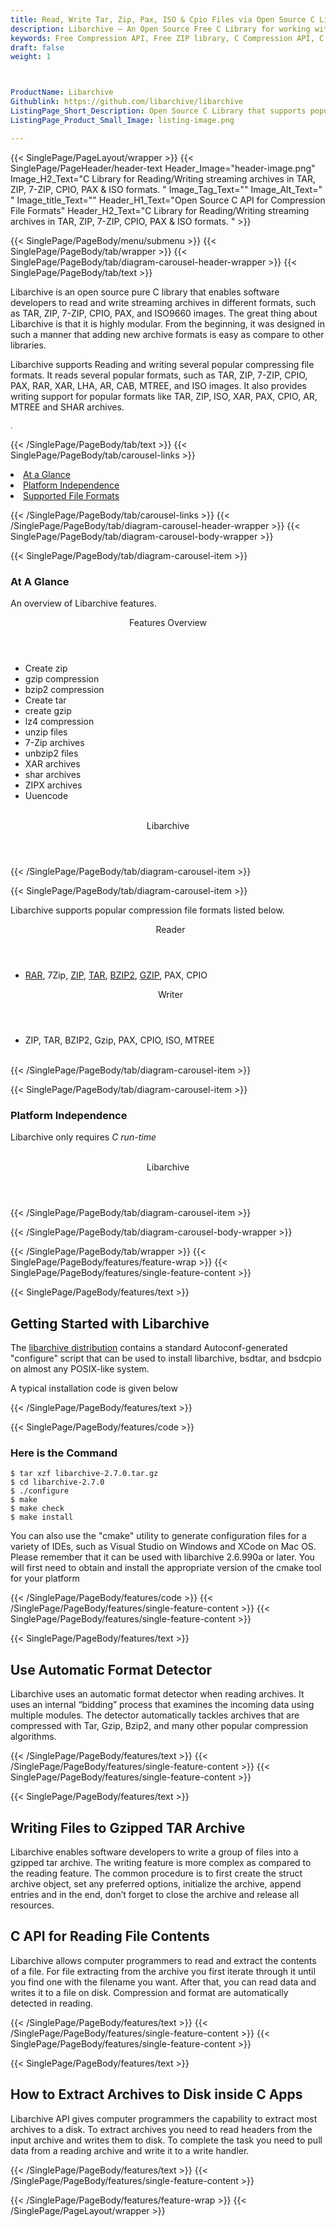 ```yaml
---
title: Read, Write Tar, Zip, Pax, ISO & Cpio Files via Open Source C Library
description: Libarchive – An Open Source Free C Library for working with streaming archives.  Read & write compression files like RAR, Zip, TAR, GZip & BZip2 via C API.
keywords: Free Compression API, Free ZIP library, C Compression API, C compression Library, compress  files programmatically, decompress files,  Rar C API, C 7-zip, C GZip library,  C compression Library, Open Source C Library, C Zip programming, C Rar APIs, C Tar, create  zip file, compression file formats
draft: false
weight: 1



ProductName: Libarchive 
Githublink: https://github.com/libarchive/libarchive
ListingPage_Short_Description: Open Source C Library that supports popular compression file formats like RAR, 7ZIP, ZIP, TAR & more.
ListingPage_Product_Small_Image: listing-image.png 

---
```


{{< SinglePage/PageLayout/wrapper >}}
{{< SinglePage/PageHeader/header-text
Header_Image="header-image.png"
Image_H2_Text="C Library for Reading/Writing streaming archives in TAR, ZIP, 7-ZIP, CPIO, PAX & ISO formats. "
Image_Tag_Text=""
Image_Alt_Text=" "
Image_title_Text=""
Header_H1_Text="Open Source C API for Compression File Formats"
Header_H2_Text="C Library for Reading/Writing streaming archives in TAR, ZIP, 7-ZIP, CPIO, PAX & ISO formats. " >}}

{{< SinglePage/PageBody/menu/submenu >}}
{{< SinglePage/PageBody/tab/wrapper >}}
{{< SinglePage/PageBody/tab/diagram-carousel-header-wrapper >}}
{{< SinglePage/PageBody/tab/text >}}



<p>Libarchive is an open source pure C library that enables software developers to read and write streaming archives in different formats, such as TAR, ZIP, 7-ZIP, CPIO, PAX, and ISO9660 images. The great thing about Libarchive is that it is highly modular. From the beginning, it was designed in such a manner that adding new archive formats is easy as compare to other libraries.</p>
<p>Libarchive supports Reading and writing several popular compressing file formats. It reads several popular formats, such as TAR, ZIP, 7-ZIP, CPIO, PAX, RAR, XAR, LHA, AR, CAB, MTREE, and ISO images. It also provides writing support for popular formats like TAR, ZIP, ISO, XAR, PAX, CPIO, AR, MTREE and SHAR archives.</p>
<p><span style="font-size: 12.16px;">.</span></p>

{{< /SinglePage/PageBody/tab/text >}}
{{< SinglePage/PageBody/tab/carousel-links >}}

<li data-target="#diagramcarousel" data-slide-to="0"><a href="#">At a Glance</a></li>
<li data-target="#diagramcarousel" data-slide-to="2"><a href="#">Platform Independence</a></li>
<li data-target="#diagramcarousel" data-slide-to="1"><a class="activetab" href="#">Supported File Formats</a></li>


{{< /SinglePage/PageBody/tab/carousel-links >}}
{{< /SinglePage/PageBody/tab/diagram-carousel-header-wrapper >}}
{{< SinglePage/PageBody/tab/diagram-carousel-body-wrapper >}}

{{< SinglePage/PageBody/tab/diagram-carousel-item >}}
<h3>At A Glance</h3>
<p>An overview of Libarchive features.</p>
<div class="diagram1 d1-poi">
<div class="d1-row">
<div class="d1-col d1-left"><header>Features Overview</header>
<ul>
<li>Create zip</li>
<li>gzip compression</li>
<li>bzip2 compression</li>
<li>Create tar</li>
<li>create gzip</li>
<li>lz4 compression</li>
<li>unzip files</li>
<li>7-Zip archives</li>
<li>unbzip2 files</li>
<li>XAR archives</li>
<li>shar archives</li>
<li>ZIPX archives</li>
<li>Uuencode </li>
</ul>
</div>
</div>
<div class="d1-logo" style="border: none;">  <!--<img src='listing-image.png' alt="Compression APIs for .NET" />--><header>Libarchive</header><footer><small></small></footer></div>
<!--/logo--></div>
<!--/diagram1-->
{{< /SinglePage/PageBody/tab/diagram-carousel-item >}}

{{< SinglePage/PageBody/tab/diagram-carousel-item >}}
<p>Libarchive supports popular compression file formats listed below.</p>
<div class="diagram1 d2  d1-poi">
<div class="d1-row">
<div class="d1-col d1-left"><header><i class="fa fa-arrows-v "> </i> Reader</header>
<ul>
<li><a href="https://wiki.fileformat.com/compression/rar/">RAR</a>, 7Zip, <a href="https://wiki.fileformat.com/compression/zip/">ZIP</a>, <a href="https://wiki.fileformat.com/compression/tar/">TAR</a>, <a href="https://wiki.fileformat.com/compression/bz2/">BZIP2</a>, <a href="https://wiki.fileformat.com/compression/gz/">GZIP</a>, PAX, CPIO</li>
</ul>
</div>
<!--/left-->
<div class="d1-col d1-right"><header><i class="fa  fa-long-arrow-down"> </i> Writer</header>
<ul>
<li>ZIP, TAR, BZIP2, Gzip, PAX, CPIO, ISO, MTREE</li>
</ul>
</div>
<!--/right--></div>
<!--/row-->
<div class="d1-logo" style="border: none;"><br><footer><small></small></footer></div>
<!--/logo--></div>
<!--/diagram2-->
{{< /SinglePage/PageBody/tab/diagram-carousel-item >}}

{{< SinglePage/PageBody/tab/diagram-carousel-item >}}
<h3>Platform Independence</h3>
<p>Libarchive only requires <i class="fa fa-cubes">C run-time</i></p>
<div class="diagram1 d1-poi">
<div class="d1-row">
<div class="d1-col d1-left"> </div>
<!--/right--></div>
<!--/row-->
<div class="d1-logo" style="border: none;"><!--<img src='listing-image.png' alt="Compression APIs for .NET" />--><header>Libarchive</header><footer><small></small></footer></div>
<!--/logo--></div>
<!--/diagram2 -->
{{< /SinglePage/PageBody/tab/diagram-carousel-item >}}

{{< /SinglePage/PageBody/tab/diagram-carousel-body-wrapper >}}

{{< /SinglePage/PageBody/tab/wrapper >}}
{{< SinglePage/PageBody/features/feature-wrap >}}
{{< SinglePage/PageBody/features/single-feature-content >}}

{{< SinglePage/PageBody/features/text >}}
<h2 class="h2title">Getting Started with Libarchive</h2>
<p>The <a href="https://github.com/libarchive/libarchive/archive/master.zip">libarchive distribution</a> contains a standard Autoconf-generated "configure" script that can be used to install libarchive, bsdtar, and bsdcpio on almost any POSIX-like system.</p>
<p>A typical installation code is given below</p>
{{< /SinglePage/PageBody/features/text >}}

{{< SinglePage/PageBody/features/code >}}
<h3>Here is the Command</h3>
<pre><code class="html">$ tar xzf libarchive-2.7.0.tar.gz
$ cd libarchive-2.7.0
$ ./configure
$ make
$ make check
$ make install <br></code></pre>

<p>You can also use the "cmake" utility to generate configuration files for a variety of IDEs, such as Visual Studio on Windows and XCode on Mac OS. Please remember that it can be used with libarchive 2.6.990a or later. You will first need to obtain and install the appropriate version of the cmake tool for your platform</p>

{{< /SinglePage/PageBody/features/code >}}
{{< /SinglePage/PageBody/features/single-feature-content >}}
{{< SinglePage/PageBody/features/single-feature-content >}}

{{< SinglePage/PageBody/features/text >}}
<h2 class="h2title">Use Automatic Format Detector</h2>
<p>Libarchive uses an automatic format detector when reading archives. It uses an internal “bidding” process that examines the incoming data using multiple modules. The detector automatically tackles archives that are compressed with Tar, Gzip, Bzip2, and many other popular compression algorithms.</p>

{{< /SinglePage/PageBody/features/text >}}
{{< /SinglePage/PageBody/features/single-feature-content >}}
{{< SinglePage/PageBody/features/single-feature-content >}}

{{< SinglePage/PageBody/features/text >}}
<h2 class="h2title">Writing Files to Gzipped TAR Archive</h2>
<p>Libarchive enables software developers to write a group of files into a gzipped tar archive. The writing feature is more complex as compared to the reading feature. The common procedure is to first create the struct archive object, set any preferred options, initialize the archive, append entries and in the end, don’t forget to close the archive and release all resources.</p>
<h2 class="h2title">C API for Reading File Contents</h2>
<p>Libarchive allows computer programmers to read and extract the contents of a file. For file extracting from the archive you first iterate through it until you find one with the filename you want. After that, you can read data and writes it to a file on disk. Compression and format are automatically detected in reading.</p>

{{< /SinglePage/PageBody/features/text >}}
{{< /SinglePage/PageBody/features/single-feature-content >}}
{{< SinglePage/PageBody/features/single-feature-content >}}

{{< SinglePage/PageBody/features/text >}}
<h2 class="h2title">How to Extract Archives to Disk inside C Apps</h2>
<p>Libarchive API gives computer programmers the capability to extract most archives to a disk. To extract archives you need to read headers from the input archive and writes them to disk. To complete the task you need to pull data from a reading archive and write it to a write handler.</p>

{{< /SinglePage/PageBody/features/text >}}
{{< /SinglePage/PageBody/features/single-feature-content >}}

{{< /SinglePage/PageBody/features/feature-wrap >}}
{{< /SinglePage/PageLayout/wrapper >}}